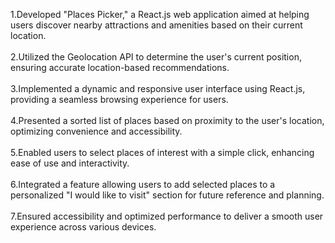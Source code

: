 1.Developed "Places Picker," a React.js web application aimed at helping users discover nearby attractions and amenities based on their current location.
<br>
<br>
2.Utilized the Geolocation API to determine the user's current position, ensuring accurate location-based recommendations.
<br>
<br>
3.Implemented a dynamic and responsive user interface using React.js, providing a seamless browsing experience for users.
<br>
<br>
4.Presented a sorted list of places based on proximity to the user's location, optimizing convenience and accessibility.
<br>
<br>
5.Enabled users to select places of interest with a simple click, enhancing ease of use and interactivity.
<br>
<br>
6.Integrated a feature allowing users to add selected places to a personalized "I would like to visit" section for future reference and planning.
<br>
<br>
7.Ensured accessibility and optimized performance to deliver a smooth user experience across various devices.
